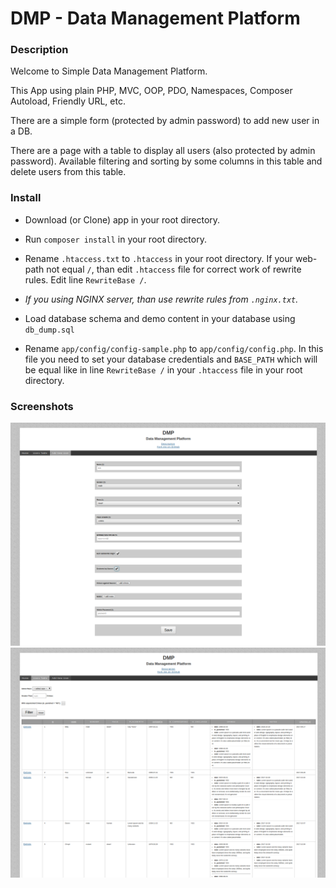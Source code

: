 # DMP - Data Management Platform
### Description

Welcome to Simple Data Management Platform.

This App using plain PHP, MVC, OOP, PDO, Namespaces, Composer Autoload, Friendly URL, etc.

There are a simple form (protected by admin password) to add new user in a DB.

There are a page with a table to display all users (also protected by admin password). Available filtering and sorting by some columns in this table and delete users from this table.

### Install
* Download (or Clone) app in your root directory.

* Run `composer install` in your root directory.

* Rename `.htaccess.txt` to `.htaccess` in your root directory. If your web-path not equal `/`, than edit `.htaccess` file for correct work of rewrite rules. Edit line `RewriteBase /`.

* _If you using NGINX server, than use rewrite rules from `.nginx.txt`._

* Load database schema and demo content in your database using `db_dump.sql`

* Rename `app/config/config-sample.php` to `app/config/config.php`. In this file you need to set your database credentials and `BASE_PATH` which will be equal like in line `RewriteBase /` in your `.htaccess` file in your root directory.

### Screenshots
![screenshot-1](screenshot-1.png "screenshot-1")
![screenshot-2](screenshot-2.png "screenshot-2")